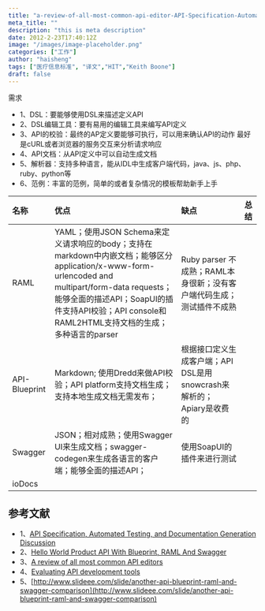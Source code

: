 ```yaml
---
title: "a-review-of-all-most-common-api-editor-API-Specification-Automated-Testing-Documentation-Generation"
meta_title: ""
description: "this is meta description"
date: 2012-2-23T17:40:12Z
image: "/images/image-placeholder.png"
categories: ["工作"]
author: "haisheng"
tags: ["医疗信息标准", "译文","HIT","Keith Boone"]
draft: false
---
```



需求
* 1、DSL：要能够使用DSL来描述定义API
* 2、DSL编辑工具：要有易用的编辑工具来编写API定义
* 3、API的校验：最终的AP定义要能够可执行，可以用来确认API的动作 最好是cURL或者浏览器的服务交互来分析请求响应
* 4、API文档：从API定义中可以自动生成文档
* 5、解析器：支持多种语言，能从IDL中生成客户端代码，java、js、php、ruby、python等
* 6、范例：丰富的范例，简单的或者复杂情况的模板帮助新手上手

| 名称          | 优点                                                                                                                                                                                                                                                | 缺点                                                                 | 总结 |
|:--------------|:----------------------------------------------------------------------------------------------------------------------------------------------------------------------------------------------------------------------------------------------------|:---------------------------------------------------------------------|:-----|
| RAML          | YAML；使用JSON Schema来定义请求响应的body；支持在markdown中内嵌文档；能够区分application/x-www-form-urlencoded and multipart/form-data requests；能够全面的描述API；SoapUI的插件支持API校验；API console和RAML2HTML支持文档的生成；多种语言的parser | Ruby parser 不成熟；RAML本身很新；没有客户端代码生成；测试插件不成熟 |      |
| API-Blueprint | Markdown; 使用Dredd来做API校验；API platform支持文档生成；支持本地生成文档无需发布；                                                                                                                                                                | 根据接口定义生成客户端；API DSL是用snowcrash来解析的；Apiary是收费的 |      |
| Swagger       | JSON；相对成熟；使用Swagger UI来生成文档；swagger-codegen来生成各语言的客户端；能够全面的描述API；                                                                                                                                                  | 使用SoapUI的插件来进行测试                                           |      |
| ioDocs        |                                                                                                                                                                                                                                                     |                                                                      |      |

## 参考文献

* 1、[API Specification, Automated Testing, and Documentation Generation Discussion](https://lonelyplanet.atlassian.net/wiki/display/PUB/API+Specification%2C+Automated+Testing%2C+and+Documentation+Generation+Discussion)
* 2、[Hello World Product API With Blueprint, RAML And Swagger](http://apievangelist.com/2014/03/08/hello-world-product-api-with-blueprint-raml-and-swagger/)
* 3、[A review of all most common API editors](https://medium.com/@orliesaurus/a-review-of-all-most-common-api-editors-6a720dc4f4e6)
* 4、[Evaluating API development tools](https://github.com/danmayer/danmayer.github.com/blob/79f8fda031cbeaf7f5f28dd16859965a711cfe22/_posts/2014-01-29-investigating-api-tooling.md)
* 5、[http://www.slideee.com/slide/another-api-blueprint-raml-and-swagger-comparison](http://www.slideee.com/slide/another-api-blueprint-raml-and-swagger-comparison)
